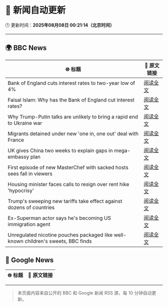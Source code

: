 # 🧠 新闻自动更新

🕒 更新时间：**2025年08月08日 00:21:14（北京时间）**

---

## 🌍 BBC News

| 🌐 标题 | 🔗 原文链接 |
|--------|-------------|
| Bank of England cuts interest rates to two-year low of 4% | [阅读全文](https://www.bbc.com/news/articles/c5yprwyxjlxo?at_medium=RSS&at_campaign=rss) |
| Faisal Islam: Why has the Bank of England cut interest rates? | [阅读全文](https://www.bbc.com/news/articles/cq6899yleg8o?at_medium=RSS&at_campaign=rss) |
| Why Trump-Putin talks are unlikely to bring a rapid end to Ukraine war | [阅读全文](https://www.bbc.com/news/articles/c14gkkzvpx8o?at_medium=RSS&at_campaign=rss) |
| Migrants detained under new 'one in, one out' deal with France | [阅读全文](https://www.bbc.com/news/articles/ce35v0zyzvlo?at_medium=RSS&at_campaign=rss) |
| UK gives China two weeks to explain gaps in mega-embassy plan | [阅读全文](https://www.bbc.com/news/articles/ce932995ny2o?at_medium=RSS&at_campaign=rss) |
| First episode of new MasterChef with sacked hosts sees fall in viewers | [阅读全文](https://www.bbc.com/news/articles/c1w83e44e21o?at_medium=RSS&at_campaign=rss) |
| Housing minister faces calls to resign over rent hike 'hypocrisy' | [阅读全文](https://www.bbc.com/news/articles/czerl5dy0kgo?at_medium=RSS&at_campaign=rss) |
| Trump's sweeping new tariffs take effect against dozens of countries | [阅读全文](https://www.bbc.com/news/articles/cx23jmvn5yzo?at_medium=RSS&at_campaign=rss) |
| Ex-Superman actor says he's becoming US immigration agent | [阅读全文](https://www.bbc.com/news/articles/c5yp8l3z0g5o?at_medium=RSS&at_campaign=rss) |
| Unregulated nicotine pouches packaged like well-known children's sweets, BBC finds | [阅读全文](https://www.bbc.com/news/articles/cnv75dd3v37o?at_medium=RSS&at_campaign=rss) |

## 📰 Google News

| 🌐 标题 | 🔗 原文链接 |
|--------|-------------|

---
> 本页面内容来自公开的 BBC 和 Google 新闻 RSS 源，每 10 分钟自动更新。